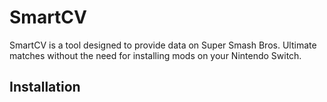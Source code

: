 # SmartCV

SmartCV is a tool designed to provide data on Super Smash Bros. Ultimate matches without the need for installing mods on your Nintendo Switch.

## Installation
